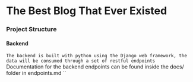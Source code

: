 # The Best Blog That Ever Existed
### Project Structure
#### Backend
`` The backend is built with python using the Django web framework, the data will be consumed through a set of restful endpoints ``
Documentation for the backend endpoints can be found inside the docs/ folder in endpoints.md ``
